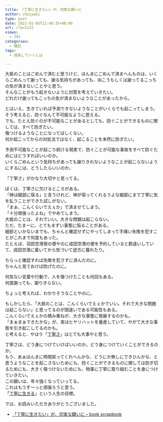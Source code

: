```yaml
---
title: 「丁寧に生きたい」が、切実な願いに
author: choiyaki
type: post
date: 2021-01-05T12:40:35+00:00
url: /?p=1131
views:
  - 293
categories:
  - 雑記
tags:
  - 成長していくには

---
```

大抵のことはごめんで済むと思うけど、ほんまにごめんで済まへんものは、いくらごめんって謝っても、謝る気持ちがあっても、向こうもしくは謝ってるこっちの気が済まないことやと思う。  
そんなことがもう起きないように対策を考えていきたい。  
どれだけ謝ってもこっちの気が済まないようなことがあったから。

とはいえ、生きていれば予測できないようなことがいくらでも起こってしまう。  
そう考えると、防ぐなんて不可能なように思える。  
でも、たとえ防ぐのが不可能なことがあるとしても、防ぐことができるものに関しては、すべて防ぎたい。  
傷つけるようなことになってほしくない。  
何か起こってからの対処法ではなく、起こることを未然に防ぎたい。

予測不可能なことが起こり続ける現実で、防ぐことが可能な事故をすべて防ぐためにはどうすればいいのか。  
いくらごめんという気持ちがあっても謝りきれないようなことが起こらないようにするには、どうしたらいいのか。

「丁寧さ」がかなり大切やと思ってる。

ぼくは、丁寧さに欠けるところがある。  
「神は細部に宿る」と言うけれど、神が宿ってくれるうよな細部にまで丁寧に気を払うことができた試しがない。  
「まぁ、こんくらいでえぇか」で済ませてしまう。  
「十分頑張ったよね」でやめてしまう。  
大抵のことは、それでいい。大きな問題は起こらない。  
ただ、たまーに、とてもまずい事態に陥ることがある。  
細部といかないまでも、ちゃんと確認せずにやってしまって手痛い失敗を犯すことがこれまで何度もあった。  
たとえば、羽田空港発の便やのに成田空港の便を予約していると勘違いしていて、成田空港に着いてから気づいて途方に暮れたり。

ちらっと確認すれば失敗を犯さずに済んだのに。  
ちゃんと見ておけば防げたのに。

何気ない言葉や行動で、人を傷つけたことも何回もある。  
何度謝っても、謝りきらない。

ちょっと考えれば、わかりそうなことやのに。

もしかしたら、「大抵のことは、こんくらいでえぇかでいい。それで大きな問題は起こらない」と思ってるのが間違いである可能性もある。  
こんくらいでえぇかの積み重ねが、大きな事態に発展するのかも。  
「まぁまぁできたかな」が、実はヒヤリハットを量産していて、やがて大きな事態を引き起こしてるのかも。  
と考えると、やはり「[丁寧さ][1]」はとても大事やと思う。

丁寧さは、どう身につけていけばいいのか。どう身につけていくことができるのか。  
もう、あぁほんまに時間戻ってくれへんかな、どうにか無しにできひんかな、と思うようなことを起こさないためにも、防ぐことができるものに関しては防ぎ切るためにも、大きく傷つけないためにも、物事に丁寧に取り組むことを身につけていきたい。  
この願いは、年々強くなっていってる。  
これはもうずーっと頑張ろうと思う。  
「[丁寧に生きる][2]」という人生の目標。

では、お読みいただきありがとうございました。

  * [「丁寧に生きたい」が、切実な願いに &#8211; book scrapbook][3]

 [1]: https://scrapbox.io/choiyaki-hondana/%E4%B8%81%E5%AF%A7%E3%81%95
 [2]: https://scrapbox.io/choiyaki-hondana/%E4%B8%81%E5%AF%A7%E3%81%AB%E7%94%9F%E3%81%8D%E3%82%8B
 [3]: https://scrapbox.io/choiyaki-hondana/%E3%80%8C%E4%B8%81%E5%AF%A7%E3%81%AB%E7%94%9F%E3%81%8D%E3%81%9F%E3%81%84%E3%80%8D%E3%81%8C%E3%80%81%E5%88%87%E5%AE%9F%E3%81%AA%E9%A1%98%E3%81%84%E3%81%AB